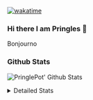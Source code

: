 [![wakatime](https://wakatime.com/badge/user/abd317df-612e-44b4-8787-15db7b574b2f.svg)](https://wakatime.com/@abd317df-612e-44b4-8787-15db7b574b2f)
### Hi there I am Pringles 👋

Bonjourno

### Github Stats
![PringlePot' Github Stats](https://github-readme-stats.vercel.app/api?username=PringlePot&show_icons=true&theme=dark&count_private=true)

<details>
  <summary>Detailed Stats</summary>
    
<!--START_SECTION:waka-->
![Code Time](http://img.shields.io/badge/Code%20Time-399%20hrs%2059%20mins-blue)

![Profile Views](http://img.shields.io/badge/Profile%20Views-3-blue)

![Lines of code](https://img.shields.io/badge/From%20Hello%20World%20I%27ve%20Written-110%20Thousand%20lines%20of%20code-blue)

**🐱 My GitHub Data** 

> 🏆 39 Contributions in the Year 2022
 > 
> 📦 90.7 kB Used in GitHub's Storage 
 > 
> 💼 Opted to Hire
 > 
> 📜 9 Public Repositories 
 > 
> 🔑 11 Private Repositories  
 > 
**I'm an Early 🐤** 

```text
🌞 Morning    124 commits    ████░░░░░░░░░░░░░░░░░░░░░   18.37% 
🌆 Daytime    274 commits    ██████████░░░░░░░░░░░░░░░   40.59% 
🌃 Evening    277 commits    ██████████░░░░░░░░░░░░░░░   41.04% 
🌙 Night      0 commits      ░░░░░░░░░░░░░░░░░░░░░░░░░   0.0%

```
📅 **I'm Most Productive on Sunday** 

```text
Monday       132 commits    █████░░░░░░░░░░░░░░░░░░░░   19.56% 
Tuesday      62 commits     ██░░░░░░░░░░░░░░░░░░░░░░░   9.19% 
Wednesday    73 commits     ██░░░░░░░░░░░░░░░░░░░░░░░   10.81% 
Thursday     94 commits     ███░░░░░░░░░░░░░░░░░░░░░░   13.93% 
Friday       45 commits     █░░░░░░░░░░░░░░░░░░░░░░░░   6.67% 
Saturday     121 commits    ████░░░░░░░░░░░░░░░░░░░░░   17.93% 
Sunday       148 commits    █████░░░░░░░░░░░░░░░░░░░░   21.93%

```


📊 **This Week I Spent My Time On** 

```text
⌚︎ Time Zone: Europe/Amsterdam

💬 Programming Languages: 
Go                       5 hrs 32 mins       ████████████░░░░░░░░░░░░░   48.54% 
TypeScript               4 hrs 48 mins       ██████████░░░░░░░░░░░░░░░   42.12% 
CSS                      59 mins             ██░░░░░░░░░░░░░░░░░░░░░░░   8.7% 
JavaScript               1 min               ░░░░░░░░░░░░░░░░░░░░░░░░░   0.28% 
Text                     1 min               ░░░░░░░░░░░░░░░░░░░░░░░░░   0.26%

🔥 Editors: 
WebStorm                 5 hrs 49 mins       ████████████░░░░░░░░░░░░░   51.11% 
GoLand                   5 hrs 34 mins       ████████████░░░░░░░░░░░░░   48.89%

🐱‍💻 Projects: 
Frontend                 5 hrs 49 mins       ████████████░░░░░░░░░░░░░   51.11% 
Backend                  5 hrs 24 mins       ███████████░░░░░░░░░░░░░░   47.38% 
gofiber-bug              9 mins              ░░░░░░░░░░░░░░░░░░░░░░░░░   1.46% 
Unknown Project          0 secs              ░░░░░░░░░░░░░░░░░░░░░░░░░   0.05%

💻 Operating System: 
Windows                  11 hrs 24 mins      █████████████████████████   100.0%

```

**I Mostly Code in Java** 

```text
Java                     7 repos             ███████████░░░░░░░░░░░░░░   43.75% 
JavaScript               2 repos             ███░░░░░░░░░░░░░░░░░░░░░░   12.5% 
TypeScript               2 repos             ███░░░░░░░░░░░░░░░░░░░░░░   12.5% 
Python                   1 repo              █░░░░░░░░░░░░░░░░░░░░░░░░   6.25% 
Kotlin                   1 repo              █░░░░░░░░░░░░░░░░░░░░░░░░   6.25%

```


**Timeline**

![Chart not found](https://raw.githubusercontent.com/PringlePot/PringlePot/main/charts/bar_graph.png) 


 Last Updated on 11/02/2022 00:46:21 UTC
<!--END_SECTION:waka-->

</details>
